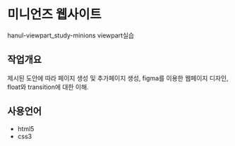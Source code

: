 # 미니언즈 웹사이트
hanul-viewpart_study-minions
viewpart실습

## 작업개요

제시된 도안에 따라 페이지 생성 및 추가페이지 생성,
figma를 이용한 웹페이지 디자인,
float와 transition에 대한 이해.

## 사용언어
- html5
- css3


